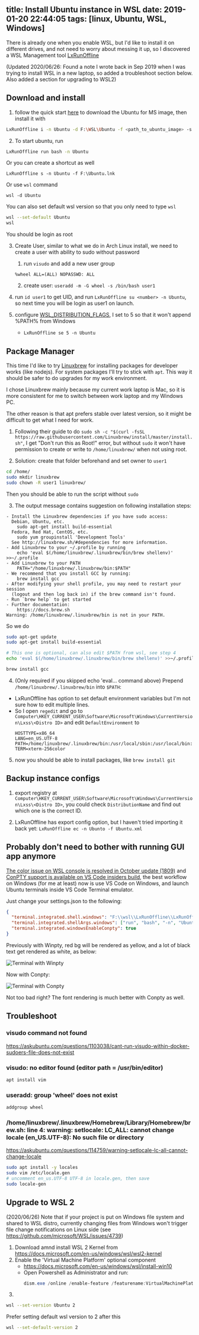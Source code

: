 title: Install Ubuntu instance in WSL
date: 2019-01-20 22:44:05
tags: [linux, Ubuntu, WSL, Windows]
---

There is already one when you enable WSL, but I'd like to install it on
different drives, and not need to worry about messing it up, so I discovered
a WSL Management tool [LxRunOffline](https://github.com/DDoSolitary/LxRunOffline)

<!--more-->

(Updated 2020/06/26: Found a note I wrote back in Sep 2019 when I was trying
to install WSL in a new laptop, so added a troubleshoot section below. Also
added a section for upgrading to WSL2)

## Download and install
1. follow the quick start [here](https://github.com/DDoSolitary/LxRunOffline/wiki)
to download the Ubuntu for MS image, then install it with 

  ```bash
LxRunOffline i -n Ubuntu -d F:\WSL\Ubuntu -f <path_to_ubuntu_image> -s
  ```

2. To start ubuntu, run
  ```bash
  LxRunOffline run bash -n Ubuntu
  ```

  Or you can create a shortcut as well
  ```
  LxRunOffline s -n Ubuntu -f F:\Ubuntu.lnk
  ```

  Or use `wsl` command

  ```
  wsl -d Ubuntu
  ```

  You can also set default wsl version so that you only need to type `wsl`
  ```bash
  wsl --set-default Ubuntu
  wsl
  ```

  You should be login as root

3. Create User, similar to what we do in Arch Linux install, we need to create
a user with ability to sudo without password
    1. run `visudo` and add a new user group
    ```
    %wheel ALL=(ALL) NOPASSWD: ALL
    ```
    2. create user: `useradd -m -G wheel -s /bin/bash user1`

4. run `id user1` to get UID, and run `LxRunOffline su <number> -n Ubuntu`,
   so next time you will be login as user1 on launch.

5. configure [WSL_DISTRIBUTION_FLAGS](https://docs.microsoft.com/en-us/windows/desktop/api/wslapi/ne-wslapi-wsl_distribution_flags),
I set to 5 so that it won't append %PATH% from Windows
    - `LxRunOffline se 5 -n Ubuntu`


## Package Manager

This time I'd like to try [Linuxbrew](http://linuxbrew.sh/)
for installing packages for developer works (like nodejs).
For system packages I'll try to stick with `apt`. This way it should be
safer to do upgrades for my work environment.

I chose Linuxbrew mainly because my current work laptop is Mac, so it is more
consistent for me to switch between work laptop and my Windows PC.

The other reason is that apt prefers stable over latest version, so it might be
difficult to get what I need for work.

1. Following their guide to do
`sudo sh -c "$(curl -fsSL https://raw.githubusercontent.com/Linuxbrew/install/master/install.sh"`,
I get "Don't run this as Root!" error, but without `sudo` it won't
have permission to create or write to `/home/linuxbrew/` when not using root.

2. Solution: create that folder beforehand and set owner to `user1`
```bash
cd /home/
sudo mkdir linuxbrew
sudo chown -R user1 linuxbrew/
```
  Then you should be able to run the script without `sudo`

3. The output message contains suggestion on following installation steps:
  ```text
  - Install the Linuxbrew dependencies if you have sudo access:
    Debian, Ubuntu, etc.
      sudo apt-get install build-essential
    Fedora, Red Hat, CentOS, etc.
      sudo yum groupinstall 'Development Tools'
    See http://linuxbrew.sh/#dependencies for more information.
  - Add Linuxbrew to your ~/.profile by running
      echo 'eval $(/home/linuxbrew/.linuxbrew/bin/brew shellenv)' >>~/.profile
  - Add Linuxbrew to your PATH
      PATH="/home/linuxbrew/.linuxbrew/bin:$PATH"
  - We recommend that you install GCC by running:
      brew install gcc
  - After modifying your shell profile, you may need to restart your session
    (logout and then log back in) if the brew command isn't found.
  - Run `brew help` to get started
  - Further documentation:
      https://docs.brew.sh
  Warning: /home/linuxbrew/.linuxbrew/bin is not in your PATH.
  ```

  So we do
  ```bash
  sudo apt-get update
  sudo apt-get install build-essential

  # This one is optional, can also edit $PATH from wsl, see step 4
  echo 'eval $(/home/linuxbrew/.linuxbrew/bin/brew shellenv)' >>~/.profile

  brew install gcc
  ```

4. (Only required if you skipped echo 'eval... command above)
   Prepend `/home/linuxbrew/.linuxbrew/bin` into `$PATH`:
  - LxRunOffline has option to set default environment variables but I'm not
    sure how to edit multiple lines.
  - So I open `regedit` and go to
    `Computer\HKEY_CURRENT_USER\Software\Microsoft\Windows\CurrentVersion\Lxss\<Distro ID>`
    and edit `DefaultEnvironment` to
    ```
    HOSTTYPE=x86_64
    LANG=en_US.UTF-8
    PATH=/home/linuxbrew/.linuxbrew/bin:/usr/local/sbin:/usr/local/bin:/usr/sbin:/usr/bin:/sbin:/bin:/usr/games:/usr/local/games
    TERM=xterm-256color
    ```

5. now you should be able to install packages, like `brew install git`

## Backup instance configs
1. export registry at
`Computer\HKEY_CURRENT_USER\Software\Microsoft\Windows\CurrentVersion\Lxss\<Distro ID>`,
you could check `DistributionName` and find out which one is the correct ID.

2. LxRunOffline has export config option, but I haven't tried importing it back
yet: `LxRunOffline ec -n Ubunto -f Ubuntu.xml`

## Probably don't need to bother with running GUI app anymore

[The color issue on WSL console is resolved in October update (1809)](https://github.com/Microsoft/console/issues/136#issuecomment-433151087) and [ConPTY support is available on VS Code insiders build](https://github.com/Microsoft/vscode/issues/45693#issuecomment-449495252),
the best workflow on Windows (for me at least) now is use VS Code on Windows,
and launch Ubuntu terminals inside VS Code Terminal emulator.

Just change your settings.json to the following:
```json
{
  "terminal.integrated.shell.windows": "F:\\wsl\\LxRunOffline\\LxRunOffline.exe",
  "terminal.integrated.shellArgs.windows": ["run", "bash", "-n", "Ubuntu"],
  "terminal.integrated.windowsEnableConpty": true
}
```

Previously with Winpty, red bg will be rendered as yellow, and a lot of
black text get rendered as white, as below:

![Terminal with Winpty](../../../../images/vscode_wsl_terminal_winpty.png)


Now with Conpty:

![Terminal with Conpty](../../../../images/vscode_wsl_terminal_conpty.png)

Not too bad right? The font rendering is much better with Conpty as well.


## Troubleshoot

### visudo command not found
https://askubuntu.com/questions/1103038/cant-run-visudo-within-docker-sudoers-file-does-not-exist

### visudo: no editor found (editor path = /usr/bin/editor)  

```bash
apt install vim
```

###  useradd: group 'wheel' does not exist

```bash
addgroup wheel
```


### /home/linuxbrew/.linuxbrew/Homebrew/Library/Homebrew/brew.sh: line 4: warning: setlocale: LC_ALL: cannot change locale (en_US.UTF-8): No such file or directory       

https://askubuntu.com/questions/114759/warning-setlocale-lc-all-cannot-change-locale

```bash
sudo apt install -y locales
sudo vim /etc/locale.gen
# uncomment en_us.UTF-8 UTF-8 in locale.gen, then save
sudo locale-gen
```

## Upgrade to WSL 2

(2020/06/26) Note that if your project is put on Windows file system and
shared to WSL distro, currently changing files from Windows won't trigger
file change notifications on Linux side
(see https://github.com/microsoft/WSL/issues/4739)

1. Download amnd install WSL 2 Kernel from
   https://docs.microsoft.com/en-us/windows/wsl/wsl2-kernel
2. Enable the 'Virtual Machine Platform' optional component
   - https://docs.microsoft.com/en-us/windows/wsl/install-win10
   - Open Powershell as Administrator and run:
      ```powershell
      dism.exe /online /enable-feature /featurename:VirtualMachinePlatform /all /norestart
      ```
3.
  ```bash
  wsl --set-version Ubuntu 2
  ```

Prefer setting default wsl version to 2 after this
```bash
wsl --set-default-version 2
```
